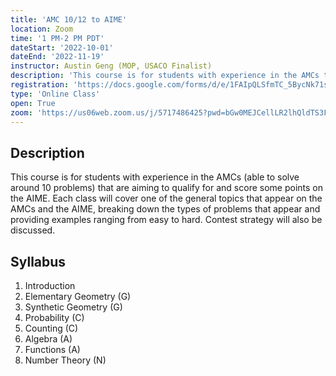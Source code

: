```yaml
---
title: 'AMC 10/12 to AIME'
location: Zoom
time: '1 PM-2 PM PDT'
dateStart: '2022-10-01'
dateEnd: '2022-11-19'
instructor: Austin Geng (MOP, USACO Finalist)
description: 'This course is for students with experience in the AMCs that are aiming to qualify for and score some points on the AIME.'
registration: 'https://docs.google.com/forms/d/e/1FAIpQLSfmTC_5BycNk71s4ymWSOrAHd2MBPDGk6H19MnwOq81Ma4gpw/viewform'
type: 'Online Class'
open: True
zoom: 'https://us06web.zoom.us/j/5717486425?pwd=bGw0MEJCellLR2lhQldTS3FPYjFtQT09'
---
```


## Description

This course is for students with experience in the AMCs (able to solve around 10 problems) that are aiming to qualify for and score some points on the AIME. Each class will cover one of the general topics that appear on the AMCs and the AIME, breaking down the types of problems that appear and providing examples ranging from easy to hard. Contest strategy will also be discussed.

## Syllabus

1. Introduction
2. Elementary Geometry (G)
3. Synthetic Geometry (G)
4. Probability (C)
5. Counting (C)
6. Algebra (A)
7. Functions (A)
8. Number Theory (N)
